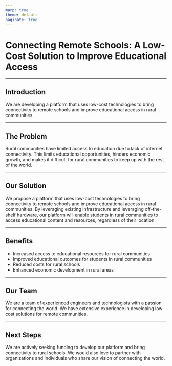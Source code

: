 ```yaml
---
marp: true
theme: default
paginate: true
---
```

# Connecting Remote Schools: A Low-Cost Solution to Improve Educational Access

---
## Introduction

We are developing a platform that uses low-cost technologies to bring connectivity to remote schools and improve educational access in rural communities.

---
## The Problem

Rural communities have limited access to education due to lack of internet connectivity. This limits educational opportunities, hinders economic growth, and makes it difficult for rural communities to keep up with the rest of the world.

---
## Our Solution

We propose a platform that uses low-cost technologies to bring connectivity to remote schools and improve educational access in rural communities. By leveraging existing infrastructure and leveraging off-the-shelf hardware, our platform will enable students in rural communities to access educational content and resources, regardless of their location.

---
## Benefits

- Increased access to educational resources for rural communities
- Improved educational outcomes for students in rural communities
- Reduced costs for rural schools
- Enhanced economic development in rural areas

---
## Our Team

We are a team of experienced engineers and technologists with a passion for connecting the world. We have extensive experience in developing low-cost solutions for remote communities.

---
## Next Steps

We are actively seeking funding to develop our platform and bring connectivity to rural schools. We would also love to partner with organizations and individuals who share our vision of connecting the world.
  
